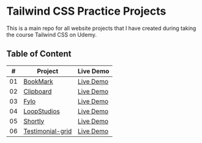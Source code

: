 # Tailwind CSS Practice Projects

This is a main repo for all website projects that I have created during taking the course Tailwind CSS on Udemy.

## Table of Content

| #   | Project                                                                                                             | Live Demo     |
| --- | ------------------------------------------------------------------------------------------------------------------- | ------------- |
| 01  | [BookMark](https://github.com/duyentth/Tailwind-CSS-Projects/tree/main/Website%20projects/bookmark)                 | [Live Demo]() |
| 02  | [Clipboard](https://github.com/duyentth/Tailwind-CSS-Projects/tree/main/Website%20projects/clipboard)               | [Live Demo]() |
| 03  | [Fylo](https://github.com/duyentth/Tailwind-CSS-Projects/tree/main/Website%20projects/fylo)                         | [Live Demo]() |
| 04  | [LoopStudios](https://github.com/duyentth/Tailwind-CSS-Projects/tree/main/Website%20projects/loopstudios)           | [Live Demo]() |
| 05  | [Shortly](https://github.com/duyentth/Tailwind-CSS-Projects/tree/main/Website%20projects/shortly)                   | [Live Demo]() |
| 06  | [Testimonial-grid](https://github.com/duyentth/Tailwind-CSS-Projects/tree/main/Website%20projects/testimonial-grid) | [Live Demo]() |
